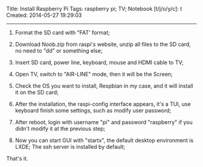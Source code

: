 Title: Install Raspberry Pi
Tags: raspberry pi; TV;
Notebook [t/j/o/y/c]: t
Created: 2014-05-27 19:29:03

------

1. Format the SD card with "FAT' format;

1. Download Noob.zip from raspi's website, unzip all files to the SD card, no need to "dd" or something else;

1. Insert SD card, power line, keyboard, mouse and HDMI cable to TV;

1. Open TV, switch to "AIR-LINE" mode, then it will be the Screen;

1. Check the OS you want to install, Respbian in my case, and it will install it on the SD card;

1. After the installation, the raspi-config interface appears, it's a TUI, use keyboard finish some settings, such as modify user password;

1. After reboot, login with username "pi" and password "raspberry" if you didn't modify it at the previous step;

1. Now you can start GUI with "startx", the default desktop environment is LXDE; The ssh server is installed by default;

That's it.

